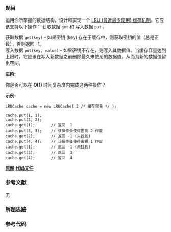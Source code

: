 ### 题目
运用你所掌握的数据结构，设计和实现一个  [LRU (最近最少使用)
缓存机制](https://baike.baidu.com/item/LRU)。它应该支持以下操作： 获取数据 `get` 和 写入数据 `put` 。

获取数据 `get(key)` \- 如果密钥 (key) 存在于缓存中，则获取密钥的值（总是正数），否则返回 -1。  
写入数据 `put(key, value)` \-
如果密钥不存在，则写入其数据值。当缓存容量达到上限时，它应该在写入新数据之前删除最久未使用的数据值，从而为新的数据值留出空间。

**进阶:**

你是否可以在  **O(1)** 时间复杂度内完成这两种操作？

**示例:**

    
    
    LRUCache cache = new LRUCache( 2 /* 缓存容量 */ );
    
    cache.put(1, 1);
    cache.put(2, 2);
    cache.get(1);       // 返回  1
    cache.put(3, 3);    // 该操作会使得密钥 2 作废
    cache.get(2);       // 返回 -1 (未找到)
    cache.put(4, 4);    // 该操作会使得密钥 1 作废
    cache.get(1);       // 返回 -1 (未找到)
    cache.get(3);       // 返回  3
    cache.get(4);       // 返回  4
    

 **[原题](https://leetcode-cn.com/problems/lru-cache/)**    **[代码文件]()**


### 参考文献
无

### 解题思路




### 参考代码

```go


```




